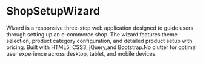 # ShopSetupWizard
Wizard is a responsive three-step web application designed to guide users through setting up an e-commerce shop. The wizard features theme selection, product category configuration, and detailed product setup with pricing. Built with HTML5, CSS3, jQuery,and Bootstrap.No clutter for optimal user experience across desktop, tablet, and mobile devices.
